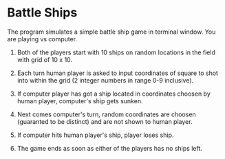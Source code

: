 # Battle Ships

The program simulates a simple battle ship game in terminal window. You are playing vs computer.

1) Both of the players start with 10 ships on random locations in the field with grid of 10 x 10.

2) Each turn human player is asked to input coordinates of square to shot into within the grid (2 integer numbers in range 0-9 inclusive).

3) If computer player has got a ship located in coordinates choosen by human player, computer's ship gets sunken.

4) Next comes computer's turn, random coordinates are choosen (guaranted to be distinct) and are not shown to human player.

5) If computer hits human player's ship, player loses ship.

6) The game ends as soon as either of the players has no ships left.
